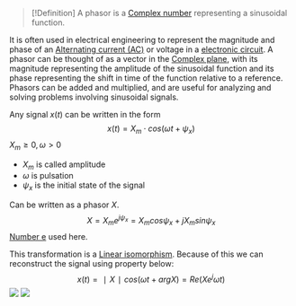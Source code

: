 > [!Definition]
> A phasor is a [Complex number](Complex%20number.md) representing a sinusoidal function. 

It is often used in electrical engineering to represent the magnitude and phase of an [Alternating current (AC)](Alternating%20current%20(AC)) or voltage in a [electronic circuit](electronic%20circuit). A phasor can be thought of as a vector in the [Complex plane](Complex%20plane.md), with its magnitude representing the amplitude of the sinusoidal function and its phase representing the shift in time of the function relative to a reference. Phasors can be added and multiplied, and are useful for analyzing and solving problems involving sinusoidal signals.

Any signal $x(t)$ can be written in the form
$$x(t) = X_m \cdot cos(\omega t + \psi_x)$$$X_m \geq 0, \omega > 0$
- $X_m$ is called amplitude
- $\omega$ is pulsation
- $\psi_x$ is the initial state of the signal 

Can be written as a phasor $X$.
$$X = X_me^{j\psi_x} = X_m cos\psi_x + jX_m sin\psi_x$$
[Number e](Number%20e.md) used here.

This transformation is a [Linear isomorphism](Linear%20isomorphism). Because of this we can reconstruct the signal using property below:
$$x(t) = ∣X∣ cos(\omega t + arg X) = Re(Xe^j\omega t)$$
![](Complex%20number.md#Argument|Argument%20of%20complex%20number)
![](Complex%20number.md#Magnitude|Magnitude)
